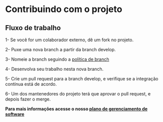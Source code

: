 # Contribuindo com o projeto

## Fluxo de trabalho
1- Se você for um colaborador externo, dê um fork no projeto.

2- Puxe uma nova branch a partir da branch develop.

3- Nomeie a branch seguindo a [política de branch](https://fga-eps-mds.github.io/2019.1-MaisMonitoria/docs/plano-gcs)

4- Desenvolva seu trabalho nesta nova branch.

5- Crie um pull request para a branch develop, e verifique se a integração contínua está de acordo.

6- Um dos mantenedores do projeto terá que aprovar o pull request, e depois fazer o merge.

**Para mais informações acesse o nosso [plano de gerenciamento de software](https://fga-eps-mds.github.io/2019.1-MaisMonitoria/docs/plano-gcs)**
